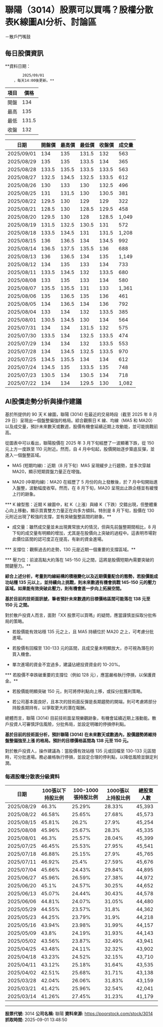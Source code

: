 # 聯陽（3014）股票可以買嗎？股權分散表K線圖AI分析、討論區
－散戶鬥嘴鼓

## 每日股價資訊

**資料日期：
        
            2025/09/01
        ，每天14:00後更新。**

| 項目 | 價格 |
|------|------|
| 開盤 | 134 |
| 最高 | 135 |
| 最低 | 131.5 |
| 收盤 | 132 |

| 日期 | 開盤價 | 最高價 | 最低價 | 收盤價 | 成交量 |
|------|--------|--------|--------|--------|--------|
| 2025/09/01 | 134 | 135 | 131.5 | 132 | 563 |
| 2025/08/29 | 135 | 135 | 133.5 | 134 | 365 |
| 2025/08/28 | 133.5 | 135.5 | 133.5 | 133.5 | 563 |
| 2025/08/27 | 132.5 | 134.5 | 132.5 | 133.5 | 612 |
| 2025/08/26 | 130 | 133 | 130 | 132.5 | 496 |
| 2025/08/25 | 131 | 131.5 | 130 | 130.5 | 381 |
| 2025/08/22 | 129.5 | 130 | 129 | 129 | 322 |
| 2025/08/21 | 128.5 | 130 | 128.5 | 129.5 | 458 |
| 2025/08/20 | 129.5 | 130 | 128 | 128.5 | 1,049 |
| 2025/08/19 | 131.5 | 132.5 | 130.5 | 131 | 572 |
| 2025/08/18 | 133.5 | 134.5 | 131 | 131.5 | 1,208 |
| 2025/08/15 | 136 | 136.5 | 134 | 134.5 | 992 |
| 2025/08/14 | 136.5 | 137.5 | 135.5 | 136 | 688 |
| 2025/08/13 | 136 | 136.5 | 134 | 135 | 1,149 |
| 2025/08/12 | 134 | 135 | 133 | 134 | 733 |
| 2025/08/11 | 133.5 | 134.5 | 132 | 133.5 | 680 |
| 2025/08/08 | 133 | 135 | 133 | 134 | 580 |
| 2025/08/07 | 135.5 | 135.5 | 131 | 133 | 1,361 |
| 2025/08/06 | 135 | 136.5 | 135 | 136 | 461 |
| 2025/08/05 | 134 | 136.5 | 134 | 136 | 792 |
| 2025/08/04 | 133 | 134 | 132 | 133.5 | 385 |
| 2025/08/01 | 130.5 | 134.5 | 130 | 134 | 564 |
| 2025/07/31 | 134 | 134 | 131.5 | 132 | 575 |
| 2025/07/30 | 133.5 | 134 | 132.5 | 133.5 | 474 |
| 2025/07/29 | 134 | 134 | 132 | 133.5 | 553 |
| 2025/07/28 | 134 | 134.5 | 132.5 | 133.5 | 970 |
| 2025/07/25 | 134.5 | 135.5 | 134 | 134 | 612 |
| 2025/07/24 | 134.5 | 135 | 133.5 | 135 | 748 |
| 2025/07/23 | 130.5 | 134 | 130.5 | 134 | 718 |
| 2025/07/22 | 134 | 134 | 129.5 | 130 | 1,082 |

## AI股價走勢分析與操作建議

基於所提供的 90 天 K 線圖，聯陽 (3014) 在最近的交易時段（截至 2025 年 8 月 29 日）呈現出一個盤整偏強的格局。綜合觀察日 K 線、均線（MA5 和 MA20）以及成交量，預計未來數天或數週，股價有機會延續近期上攻動能，並可能挑戰前高。

從圖表中可以看出，聯陽股價在 2025 年 3 月下旬經歷了一波顯著下跌，從 150 元上方一度跌至 110 元附近。然而，自 4 月中旬起，股價開始逐步築底反彈，並進入一個盤整區域。

*   MA5 (短期均線)：近期（8 月下旬）MA5 呈現緩步上行趨勢，並多次穿越 MA20，顯示短期買盤力量正在增強。

*   MA20 (中期均線)：MA20 在經歷了 5 月份的向上發散後，於 7 月中旬開始進入盤整，波動幅度收窄。然而，在 8 月下旬，MA20 呈現出止跌企穩並有緩慢上行的跡象。

***   K 線型態：近期 K 線圖中，紅 K（上漲）與綠 K（下跌）交錯出現，但整體重心向上移動，顯示買賣雙方力量正在向多方傾斜。特別是 8 月下旬，股價在 130 元附近出現了較強的支撐，並有突破盤整區間的跡象。**

*   成交量：雖然成交量並未出現異常放大的情況，但與先前盤整期間相比，8 月下旬的成交量有明顯的增加，尤其是在股價向上突破的過程中。這表明市場對此價位區間的認可度正在提高，有新的資金進場。

***   支撐位：觀察過去的走勢，130 元是近期一個重要的支撐區域。**

***   壓力位：前波高點大約落在 145-150 元之間，這將是股價短期內需要突破的關鍵壓力。**

**綜合上述分析，考量到均線結構的積極變化以及近期價量配合的態勢，若股價能成功站穩 135 元以上，並持續向上挑戰，則未來數週有機會挑戰 145-150 元的壓力區域。如果能有效突破此壓力，則有機會進一步向上拓展空間。**

**基於目前的技術面訊號，筆者預計未來數週的目標價格區間可能落在 **138 元至 150 元** 之間。**

對於散戶投資人而言，面對「XX 股票可以買嗎」的疑問，應當謹慎並採取分批佈局的策略。

*   若股價能有效站穩 135 元之上，且 MA5 持續位於 MA20 之上，可考慮分批進場。

*   若股價有回檔至 130-133 元的區間，且成交量未明顯放大，亦可視為潛在的買入機會。

*   單次進場的資金不宜過多，建議佔總投資資金的 10-20%。

***   若股價不幸跌破重要的支撐位（例如 128 元），應當嚴格執行停損，以保護資金。**

*   若股價能明顯突破 150 元，則可將停利點向上移，或採分批獲利策略。

*   若公司基本面良好，且本次的技術面反彈是長期趨勢的開端，則可考慮將部分持股長期持有，以爭取更大的潛在報酬。

總體而言，聯陽 (3014) 目前技術面呈現樂觀跡象，有機會延續近期上漲動能。散戶投資人可審慎評估風險，分批佈局，並設定明確的停損停利點。

**基於目前的技術面分析，預計聯陽 (3014) 在未來數天或數週內，股價趨勢將維持 **盤整偏強至上漲** 的格局。預計的目標價格區間為 **138 元至 150 元**。**

對於散戶投資人，操作建議為：當股價有效站穩 135 元或回檔至 130-133 元區間時，可分批進場。務必嚴格執行停損，並設定合理的停利點，以降低風險並鎖定利潤。

### 每週股權分散表分級資料

| 日期 | 100張以下持股比例 | 100-1000張持股比例 | 1000張以上持股比例 | 總股東人數 |
|------|-------------------|--------------------|--------------------|----------|
| 2025/08/29 | 46.3% | 25.29% | 28.33% | 45,393 |
| 2025/08/22 | 46.58% | 25.65% | 27.68% | 45,573 |
| 2025/08/15 | 45.81% | 26.2% | 27.9% | 45,254 |
| 2025/08/08 | 45.96% | 25.67% | 28.3% | 45,335 |
| 2025/08/01 | 46.3% | 25.57% | 28.04% | 45,399 |
| 2025/07/25 | 46.45% | 25.53% | 27.95% | 45,541 |
| 2025/07/18 | 46.88% | 25.15% | 27.9% | 45,765 |
| 2025/07/11 | 46.92% | 25.4% | 27.59% | 45,676 |
| 2025/07/04 | 45.66% | 24.43% | 29.84% | 44,895 |
| 2025/06/27 | 45.96% | 26.59% | 27.38% | 44,972 |
| 2025/06/20 | 45.1% | 24.57% | 30.25% | 44,652 |
| 2025/06/13 | 45.07% | 24.44% | 30.43% | 44,578 |
| 2025/06/06 | 44.81% | 24.07% | 31.05% | 44,480 |
| 2025/05/29 | 44.55% | 23.57% | 31.8% | 44,362 |
| 2025/05/23 | 44.25% | 23.79% | 31.9% | 44,218 |
| 2025/05/16 | 43.94% | 23.98% | 31.99% | 44,157 |
| 2025/05/09 | 43.8% | 24.19% | 31.93% | 44,143 |
| 2025/05/02 | 43.56% | 23.87% | 32.49% | 43,941 |
| 2025/04/25 | 43.48% | 24.11% | 32.32% | 43,902 |
| 2025/04/18 | 43.23% | 24.52% | 32.15% | 43,710 |
| 2025/04/11 | 43.12% | 25.18% | 31.64% | 43,535 |
| 2025/04/02 | 42.51% | 25.68% | 31.71% | 43,138 |
| 2025/03/28 | 42.04% | 26.06% | 31.83% | 43,159 |
| 2025/03/21 | 41.42% | 25.96% | 32.54% | 42,041 |
| 2025/03/14 | 41.26% | 27.45% | 31.23% | 41,179 |

---

**股票代號:** 3014
**公司名稱:** 聯陽
**資料來源:** https://poorstock.com/stock/3014
**抓取時間:** 2025-09-01 13:48:50